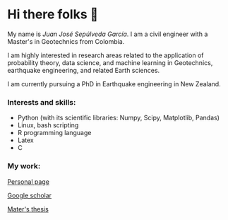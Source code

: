 <h1 align="left">Hi there folks 👋</h1>


My name is *Juan José Sepúlveda García*. I am a civil engineer with a Master's in Geotechnics from Colombia. 

I am highly interested in research areas related to the application of probability theory, data science, and machine learning in Geotechnics, earthquake engineering, and related Earth sciences. 

I am currently pursuing a PhD in Earthquake engineering in New Zealand. 

<h3 align="left">Interests and skills:</h3>

- Python (with its scientific libraries: Numpy, Scipy, Matplotlib, Pandas)
- Linux, bash scripting
- R programming language
- Latex
- C

<h3 align="left">My work:</h3>

[Personal page](https://sites.google.com/view/juanjosesepulvedagarcia/home)

[Google scholar](https://scholar.google.com/citations?user=svbgHm0AAAAJ&hl=es)

[Mater's thesis](https://repositorio.unal.edu.co/handle/unal/80527)





